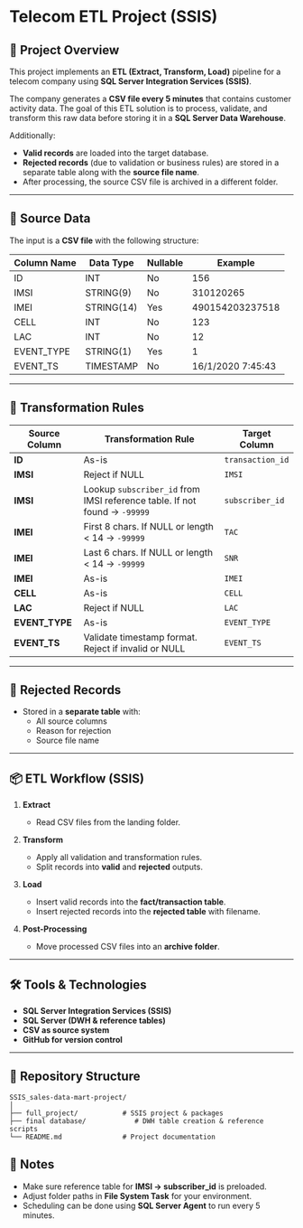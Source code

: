 # Telecom ETL Project (SSIS)

## 📌 Project Overview
This project implements an **ETL (Extract, Transform, Load)** pipeline for a telecom company using **SQL Server Integration Services (SSIS)**.  

The company generates a **CSV file every 5 minutes** that contains customer activity data. The goal of this ETL solution is to process, validate, and transform this raw data before storing it in a **SQL Server Data Warehouse**.

Additionally:
- **Valid records** are loaded into the target database.  
- **Rejected records** (due to validation or business rules) are stored in a separate table along with the **source file name**.  
- After processing, the source CSV file is archived in a different folder.  

---

## 📂 Source Data
The input is a **CSV file** with the following structure:

| Column Name | Data Type  | Nullable | Example            |
|-------------|------------|----------|--------------------|
| ID          | INT        | No       | 156                |
| IMSI        | STRING(9)  | No       | 310120265          |
| IMEI        | STRING(14) | Yes      | 490154203237518    |
| CELL        | INT        | No       | 123                |
| LAC         | INT        | No       | 12                 |
| EVENT_TYPE  | STRING(1)  | Yes      | 1                  |
| EVENT_TS    | TIMESTAMP  | No       | 16/1/2020 7:45:43  |

---

## 🔄 Transformation Rules

| Source Column | Transformation Rule | Target Column |
|---------------|---------------------|---------------|
| **ID**        | As-is | `transaction_id` |
| **IMSI**      | Reject if NULL | `IMSI` |
| **IMSI**      | Lookup `subscriber_id` from IMSI reference table. If not found → `-99999` | `subscriber_id` |
| **IMEI**      | First 8 chars. If NULL or length < 14 → `-99999` | `TAC` |
| **IMEI**      | Last 6 chars. If NULL or length < 14 → `-99999` | `SNR` |
| **IMEI**      | As-is | `IMEI` |
| **CELL**      | As-is | `CELL` |
| **LAC**       | Reject if NULL | `LAC` |
| **EVENT_TYPE**| As-is | `EVENT_TYPE` |
| **EVENT_TS**  | Validate timestamp format. Reject if invalid or NULL | `EVENT_TS` |

---

## 🚫 Rejected Records
- Stored in a **separate table** with:
  - All source columns  
  - Reason for rejection  
  - Source file name  

---

## 📦 ETL Workflow (SSIS)
1. **Extract**  
   - Read CSV files from the landing folder.  

2. **Transform**  
   - Apply all validation and transformation rules.  
   - Split records into **valid** and **rejected** outputs.  

3. **Load**  
   - Insert valid records into the **fact/transaction table**.  
   - Insert rejected records into the **rejected table** with filename.  

4. **Post-Processing**  
   - Move processed CSV files into an **archive folder**.  

---

## 🛠 Tools & Technologies
- **SQL Server Integration Services (SSIS)**  
- **SQL Server (DWH & reference tables)**  
- **CSV as source system**  
- **GitHub for version control**  

---

## 📁 Repository Structure
```
SSIS_sales-data-mart-project/
│
├── full_project/           # SSIS project & packages
├── final database/            # DWH table creation & reference scripts
└── README.md               # Project documentation
```

## 📖 Notes
- Make sure reference table for **IMSI → subscriber_id** is preloaded.  
- Adjust folder paths in **File System Task** for your environment.  
- Scheduling can be done using **SQL Server Agent** to run every 5 minutes.  
